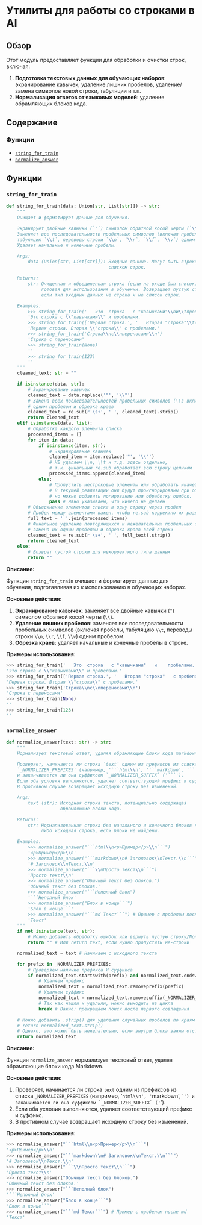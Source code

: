 # Утилиты для работы со строками в AI

## Обзор

Этот модуль предоставляет функции для обработки и очистки строк, включая:

1.  **Подготовка текстовых данных для обучающих наборов**: экранирование кавычек, удаление лишних пробелов, удаление/замена символов новой строки, табуляции и т.п.
2.  **Нормализация ответов от языковых моделей**: удаление обрамляющих блоков кода.

## Содержание

### Функции

*   [`string_for_train`](#string_for_train)
*   [`normalize_answer`](#normalize_answer)

## Функции

### `string_for_train`

```python
def string_for_train(data: Union[str, List[str]]) -> str:
    """
    Очищает и форматирует данные для обучения.

    Экранирует двойные кавычки (`"`) символом обратной косой черты (`\\`).
    Заменяет все последовательности пробельных символов (включая пробелы,
    табуляцию `\\t`, переводы строки `\\n`, `\\r`, `\\f`, `\\v`) одним пробелом.
    Удаляет начальные и конечные пробелы.

    Args:
        data (Union[str, List[str]]): Входные данные. Могут быть строкой или
                                      списком строк.

    Returns:
        str: Очищенная и объединенная строка (если на входе был список),
             готовая для использования в обучении. Возвращает пустую строку,
             если тип входных данных не строка и не список строк.

    Examples:
        >>> string_for_train('   Это  строка   с "кавычками"\\nи\\tпробелами. ')
        'Это строка с \\"кавычками\\" и пробелами.'
        >>> string_for_train(['Первая строка.', '   Вторая "строка"\\tс\\nпробелами.'])
        'Первая строка. Вторая \\"строка\\" с пробелами.'
        >>> string_for_train('Строка\\nс\\nпереносами\\n')
        'Строка с переносами'
        >>> string_for_train(None)
        ''
        >>> string_for_train(123)
        ''
    """
    cleaned_text: str = ""

    if isinstance(data, str):
        # Экранирование кавычек
        cleaned_text = data.replace('"', '\\"')
        # Замена всех последовательностей пробельных символов (\\s включает \\n, \\t, \\r, \\f, \\v и пробел)
        # одним пробелом и обрезка краев
        cleaned_text = re.sub(r'\s+', ' ', cleaned_text).strip()
        return cleaned_text
    elif isinstance(data, list):
        # Обработка каждого элемента списка
        processed_items = []
        for item in data:
            if isinstance(item, str):
                # Экранирование кавычек
                cleaned_item = item.replace('"', '\\"')
                # НЕ удаляем \\n, \\t и т.д. здесь отдельно,
                # т.к. финальный re.sub обработает всю строку целиком
                processed_items.append(cleaned_item)
            else:
                # Пропустить нестроковые элементы или обработать иначе?
                # В текущей реализации они будут проигнорированы при объединении,
                # но можно добавить логирование или обработку ошибок.
                pass # Явно указываем, что ничего не делаем
        # Объединение элементов списка в одну строку через пробел
        # Пробел между элементами важен, чтобы re.sub корректно их разделил
        full_text = ' '.join(processed_items)
        # Финальное удаление повторяющихся и нежелательных пробельных символов (\\n, \\t и др.),
        # замена их одним пробелом и обрезка краев всей строки
        cleaned_text = re.sub(r'\s+', ' ', full_text).strip()
        return cleaned_text
    else:
        # Возврат пустой строки для некорректного типа данных
        return ""
```

**Описание:**

Функция `string_for_train` очищает и форматирует данные для обучения, подготавливая их к использованию в обучающих наборах.

**Основные действия:**

1.  **Экранирование кавычек**: заменяет все двойные кавычки (`"`) символом обратной косой черты (`\\`).
2.  **Удаление лишних пробелов**: заменяет все последовательности пробельных символов (включая пробелы, табуляцию `\\t`, переводы строки `\\n`, `\\r`, `\\f`, `\\v`) одним пробелом.
3.  **Обрезка краев**: удаляет начальные и конечные пробелы в строке.

**Примеры использования:**

```python
>>> string_for_train('   Это  строка   с "кавычками"   и    пробелами. ')
'Это строка с \\"кавычками\\" и пробелами.'
>>> string_for_train(['Первая строка.', '   Вторая "строка"   с пробелами.'])
'Первая строка. Вторая \\"строка\\" с пробелами.'
>>> string_for_train('Строка\\nс\\nпереносами\\n')
'Строка с переносами'
>>> string_for_train(None)
''
>>> string_for_train(123)
''
```

### `normalize_answer`

```python
def normalize_answer(text: str) -> str:
    """
    Нормализует текстовый ответ, удаляя обрамляющие блоки кода markdown.

    Проверяет, начинается ли строка `text` одним из префиксов из списка
    `_NORMALIZER_PREFIXES` (например, '```html\\n', '```markdown', '```')
    и заканчивается ли она суффиксом `_NORMALIZER_SUFFIX` ('```').
    Если оба условия выполняются, удаляет соответствующий префикс и суффикс.
    В противном случае возвращает исходную строку без изменений.

    Args:
        text (str): Исходная строка текста, потенциально содержащая
                    обрамляющие блоки кода.

    Returns:
        str: Нормализованная строка без начального и конечного блоков кода,
             либо исходная строка, если блоки не найдены.

    Examples:
        >>> normalize_answer("```html\\n<p>Пример</p>\\n```")
        '<p>Пример</p>\\n'
        >>> normalize_answer("```markdown\\n# Заголовок\\nТекст.\\n```")
        '# Заголовок\\nТекст.\\n'
        >>> normalize_answer("```\\nПросто текст\\n```")
        'Просто текст\\n'
        >>> normalize_answer("Обычный текст без блоков.")
        'Обычный текст без блоков.'
        >>> normalize_answer("```Неполный блок")
        '```Неполный блок'
        >>> normalize_answer("Блок в конце```")
        'Блок в конце```'
        >>> normalize_answer("```md Текст```") # Пример с пробелом после md
        'Текст'
    """
    if not isinstance(text, str):
        # Можно добавить обработку ошибок или вернуть пустую строку/None
        return "" # Или return text, если нужно пропустить не-строки

    normalized_text = text # Начинаем с исходного текста

    for prefix in _NORMALIZER_PREFIXES:
        # Проверяем наличие префикса И суффикса
        if normalized_text.startswith(prefix) and normalized_text.endswith(_NORMALIZER_SUFFIX):
            # Удаляем префикс
            normalized_text = normalized_text.removeprefix(prefix)
            # Удаляем суффикс
            normalized_text = normalized_text.removesuffix(_NORMALIZER_SUFFIX)
            # Так как нашли и удалили, можно выходить из цикла
            break # Важно: прекращаем поиск после первого совпадения

    # Можно добавить .strip() для удаления случайных пробелов по краям после удаления блоков
    # return normalized_text.strip()
    # Однако, это может быть нежелательно, если внутри блока важны отступы
    return normalized_text
```

**Описание:**

Функция `normalize_answer` нормализует текстовый ответ, удаляя обрамляющие блоки кода Markdown.

**Основные действия:**

1.  Проверяет, начинается ли строка `text` одним из префиксов из списка `_NORMALIZER_PREFIXES` (например, '```html\\n', '```markdown', '```') и заканчивается ли она суффиксом `_NORMALIZER_SUFFIX` ('```').
2.  Если оба условия выполняются, удаляет соответствующий префикс и суффикс.
3.  В противном случае возвращает исходную строку без изменений.

**Примеры использования:**

```python
>>> normalize_answer("```html\\n<p>Пример</p>\\n```")
'<p>Пример</p>\\n'
>>> normalize_answer("```markdown\\n# Заголовок\\nТекст.\\n```")
'# Заголовок\\nТекст.\\n'
>>> normalize_answer("```\\nПросто текст\\n```")
'Просто текст\\n'
>>> normalize_answer("Обычный текст без блоков.")
'Обычный текст без блоков.'
>>> normalize_answer("```Неполный блок")
'```Неполный блок'
>>> normalize_answer("Блок в конце```")
'Блок в конце```'
>>> normalize_answer("```md Текст```") # Пример с пробелом после md
'Текст'